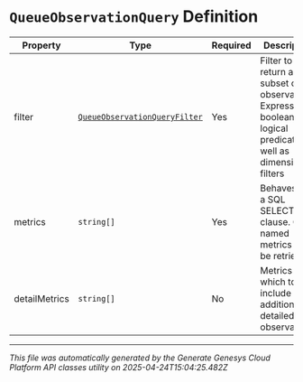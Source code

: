 # `QueueObservationQuery` Definition

| Property | Type | Required | Description |
|----------|------|----------|-------------|
| filter | [`QueueObservationQueryFilter`](queueobservationqueryfilter-definition.md) | Yes | Filter to return a subset of observations. Expresses boolean logical predicates as well as dimensional filters |
| metrics | `string[]` | Yes | Behaves like a SQL SELECT clause. Only named metrics will be retrieved. |
| detailMetrics | `string[]` | No | Metrics for which to include additional detailed observations |

---

*This file was automatically generated by the Generate Genesys Cloud Platform API classes utility on 2025-04-24T15:04:25.482Z*